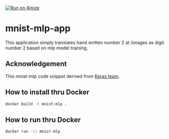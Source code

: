 [![Run on Ainize](https://ainize.ai/images/run_on_ainize_button.svg)](https://master-mnist-mlp-app-songminkee.endpoint.ainize.ai)

# mnist-mlp-app

This application simply translates hand written number 2 at /images as digit number 2
based on mlp model training.

## Acknowledgement
This mnist-mlp code snippet derived from [Keras team](https://github.com/keras-team/keras/blob/keras-2/examples/mnist_mlp.py).

## How to install thru Docker
```sh
docker build -t mnist-mlp .
```

## How to run thru Docker
```sh
docker run -it mnist-mlp
```


